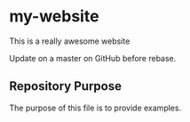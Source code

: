 # my-website

This is a really awesome website

Update on a master on GitHub before rebase.

## Repository Purpose

The purpose of this file is to provide examples.



